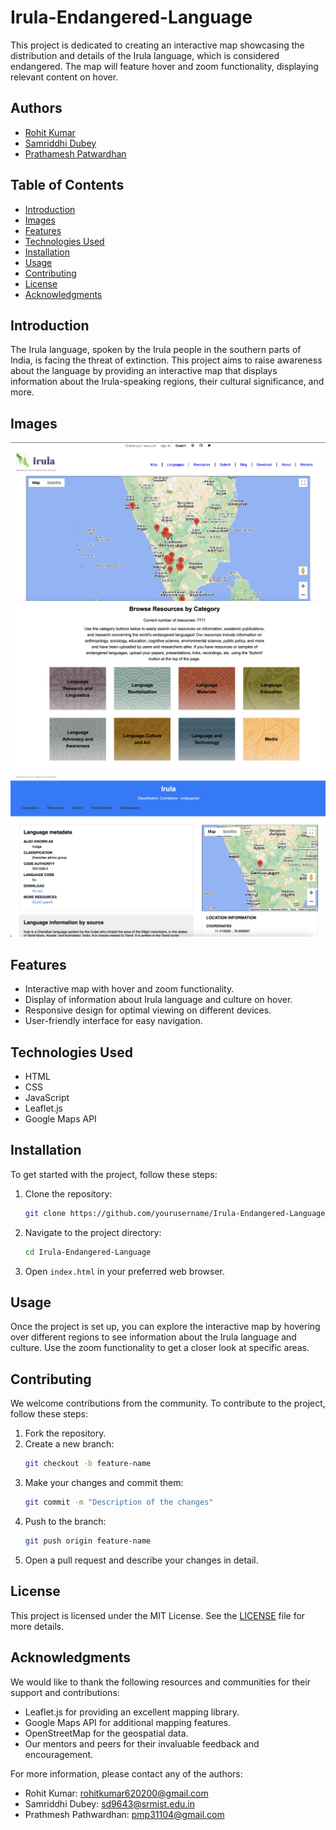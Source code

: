 # Irula-Endangered-Language

This project is dedicated to creating an interactive map showcasing the distribution and details of the Irula language, which is considered endangered. The map will feature hover and zoom functionality, displaying relevant content on hover.

## Authors
- [Rohit Kumar](www.rohitsaraf.in)
- [Samriddhi Dubey](https://github.com/samriddhi2810)
- [Prathamesh Patwardhan](https://portfolioprathamesh.netlify.app/)

## Table of Contents
- [Introduction](#introduction)
- [Images](#images)
- [Features](#features)
- [Technologies Used](#technologies-used)
- [Installation](#installation)
- [Usage](#usage)
- [Contributing](#contributing)
- [License](#license)
- [Acknowledgments](#acknowledgments)

## Introduction
The Irula language, spoken by the Irula people in the southern parts of India, is facing the threat of extinction. This project aims to raise awareness about the language by providing an interactive map that displays information about the Irula-speaking regions, their cultural significance, and more.

## Images

![Irula Language Map](Readme_image/1.png)
![Irula Language Map](Readme_image/2.png)
![Irula Language Map](Readme_image/3.png)

## Features
- Interactive map with hover and zoom functionality.
- Display of information about Irula language and culture on hover.
- Responsive design for optimal viewing on different devices.
- User-friendly interface for easy navigation.

## Technologies Used
- HTML
- CSS
- JavaScript
- Leaflet.js
- Google Maps API

## Installation
To get started with the project, follow these steps:

1. Clone the repository:
    ```bash
    git clone https://github.com/yourusername/Irula-Endangered-Language.git
    ```

2. Navigate to the project directory:
    ```bash
    cd Irula-Endangered-Language
    ```

3. Open `index.html` in your preferred web browser.

## Usage
Once the project is set up, you can explore the interactive map by hovering over different regions to see information about the Irula language and culture. Use the zoom functionality to get a closer look at specific areas.

## Contributing
We welcome contributions from the community. To contribute to the project, follow these steps:

1. Fork the repository.
2. Create a new branch:
    ```bash
    git checkout -b feature-name
    ```
3. Make your changes and commit them:
    ```bash
    git commit -m "Description of the changes"
    ```
4. Push to the branch:
    ```bash
    git push origin feature-name
    ```
5. Open a pull request and describe your changes in detail.

## License
This project is licensed under the MIT License. See the [LICENSE](LICENSE) file for more details.

## Acknowledgments
We would like to thank the following resources and communities for their support and contributions:
- Leaflet.js for providing an excellent mapping library.
- Google Maps API for additional mapping features.
- OpenStreetMap for the geospatial data.
- Our mentors and peers for their invaluable feedback and encouragement.

For more information, please contact any of the authors:

- Rohit Kumar: rohitkumar620200@gmail.com
- Samriddhi Dubey: sd9643@srmist.edu.in
- Prathmesh Pathwardhan: pmp31104@gmail.com
